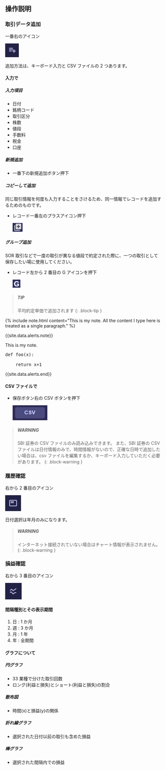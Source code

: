 ## 操作説明

### 取引データ追加

一番右のアイコン

![inputicon](./docs/inputicon.png)

追加方法は、キーボード入力と CSV ファイルの 2 つあります。

#### 入力で

##### 入力項目

- 日付
- 銘柄コード
- 取引区分
- 株数
- 値段
- 手数料
- 税金
- 口座

##### 新規追加

- 一番下の新規追加ボタン押下

##### コピーして追加

同じ取引情報を何度も入力することをさけるため、同一情報でレコードを追加するためのものです。

- レコード一番左のプラスアイコン押下

  ![コピー追加](./docs/copyplusicon.png)

##### グループ追加

SOR 取引などで一度の取引が異なる値段で約定された際に、一つの取引として保存したい場に使用してください。

- レコード左から 2 番目の G アイコンを押下

  ![グループに追加](./docs/groupplusicon.png)

> ##### TIP
>
> 平均約定単価で追加されます
> {: .block-tip }

{% include note.html content="This is my note. All the content I type here is treated as a single paragraph." %}

{{site.data.alerts.note}}

<p>This is my note.</p>
<pre>
def foo(x):<br>
&nbsp;&nbsp;&nbsp;&nbsp;return x+1
</pre>

{{site.data.alerts.end}}

#### CSV ファイルで

- 保存ボタン右の CSV ボタンを押下

  ![csv追加](./docs/csvbutton.png)

> ##### WARNING
>
> SBI 証券の CSV ファイルのみ読み込みできます。
> また、SBI 証券の CSV ファイルは日付情報のみで、時間情報がないので、正確な日時で追加したい場合は、csv ファイルを編集するか、キーボード入力していただく必要があります。
> {: .block-warning }

### 履歴確認

右から 2 番目のアイコン

![historyicon](./docs/historyicon.png)

日付選択は年月のみになります。

> ##### WARNING
>
> インターネット接続されていない場合はチャート情報が表示されません。
> {: .block-warning }

### 損益確認

右から 3 番目のアイコン

![profitandlossicon](./docs/pnlicon.png)

#### 間隔種別とその表示期間

1. 日 : 1 か月
2. 週 : 3 か月
3. 月 : 1 年
4. 年 : 全期間

#### グラフについて

##### 円グラフ

- 33 業種で分けた取引回数
- ロング(利益と損失)とショート(利益と損失)の割合

##### 散布図

- 時間(x)と損益(y)の関係

##### 折れ線グラフ

- 選択された日付以前の取引も含めた損益

##### 棒グラフ

- 選択された間隔内での損益
